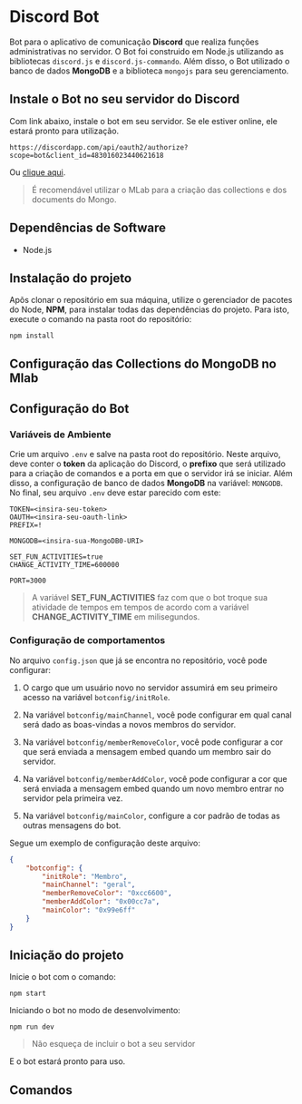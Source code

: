 # Discord Bot

Bot para o aplicativo de comunicação **Discord** que realiza funções administrativas no servidor. O Bot foi construido em Node.js utilizando as bibliotecas `discord.js` e `discord.js-commando`. Além disso, o Bot utilizado o banco de dados **MongoDB** e a biblioteca `mongojs` para seu gerenciamento. 

## Instale o Bot no seu servidor do Discord

Com link abaixo, instale o bot em seu servidor. Se ele estiver online, ele estará pronto para utilização.
```
https://discordapp.com/api/oauth2/authorize?scope=bot&client_id=483016023440621618
```

Ou [clique aqui](https://discordapp.com/api/oauth2/authorize?scope=bot&client_id=483016023440621618).

> É recomendável utilizar o MLab para a criação das collections e dos documents do Mongo.

## Dependências de Software

- Node.js

## Instalação do projeto

Apõs clonar o repositório em sua máquina, utilize o gerenciador de pacotes do Node, **NPM**, para instalar todas das dependências do projeto. Para isto, execute o comando na pasta root do repositório:
```
npm install
```

## Configuração das Collections do MongoDB no Mlab

## Configuração do Bot

### Variáveis de Ambiente

Crie um arquivo `.env` e salve na pasta root do repositório. Neste arquivo, deve conter o **token** da aplicação do Discord, o **prefixo** que será utilizado para a criação de comandos e a porta em que o servidor irá se iniciar. Além disso, a configuração de banco de dados **MongoDB** na variável: `MONGODB`. No final, seu arquivo `.env` deve estar parecido com este:
```
TOKEN=<insira-seu-token>
OAUTH=<insira-seu-oauth-link>
PREFIX=!

MONGODB=<insira-sua-MongoDB0-URI>

SET_FUN_ACTIVITIES=true
CHANGE_ACTIVITY_TIME=600000

PORT=3000
```

> A variável **SET_FUN_ACTIVITIES** faz com que o bot troque sua atividade de tempos em tempos de acordo com a variável **CHANGE_ACTIVITY_TIME** em milisegundos.

### Configuração de comportamentos

No arquivo `config.json` que já se encontra no repositório, você pode configurar:

1. O cargo que um usuário novo no servidor assumirá em seu primeiro acesso na variável `botconfig/initRole`.

2. Na variável `botconfig/mainChannel`, você pode configurar em qual canal será dado as boas-vindas a novos membros do servidor.

3. Na variável `botconfig/memberRemoveColor`, você pode configurar a cor que será enviada a mensagem embed quando um membro sair do servidor.

4. Na variável `botconfig/memberAddColor`, você pode configurar a cor que será enviada a mensagem embed quando um novo membro entrar no servidor pela primeira vez.

5. Na variável `botconfig/mainColor`, configure a cor padrão de todas as outras mensagens do bot.

Segue um exemplo de configuração deste arquivo:
```json
{
    "botconfig": {
        "initRole": "Membro",
        "mainChannel": "geral",
        "memberRemoveColor": "0xcc6600",
        "memberAddColor": "0x00cc7a",
        "mainColor": "0x99e6ff"
    }
}
```

## Iniciação do projeto

Inicie o bot com o comando:
```
npm start
```

Iniciando o bot no modo de desenvolvimento:
```
npm run dev
```

> Não esqueça de incluir o bot a seu servidor

E o bot estará pronto para uso.

## Comandos

